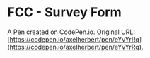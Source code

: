 # FCC - Survey Form

A Pen created on CodePen.io. Original URL: [https://codepen.io/axelherbert/pen/eYvYrRq](https://codepen.io/axelherbert/pen/eYvYrRq).


